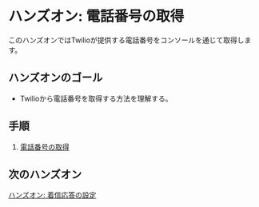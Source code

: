 #  ハンズオン: 電話番号の取得

このハンズオンではTwilioが提供する電話番号をコンソールを通じて取得します。

## ハンズオンのゴール
- Twilioから電話番号を取得する方法を理解する。

## 手順
1. [電話番号の取得](01-Get-Twilio-Number.md)

## 次のハンズオン

[ハンズオン: 着信応答の設定](../02-Respond-To-Incoming-Calls/00-Overview.md)